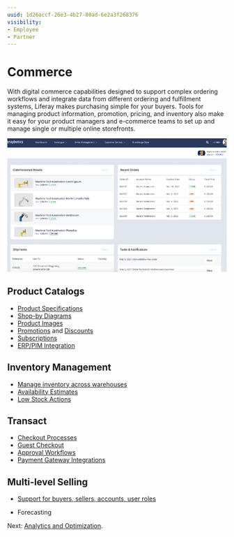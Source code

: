 ```yaml
---
uuid: 1d26accf-26e3-4b27-80ad-6e2a3f268376
visibility: 
- Employee
- Partner
---
```


# Commerce

With digital commerce capabilities designed to support complex ordering workflows and integrate data from different ordering and fulfillment systems, Liferay makes purchasing simple for your buyers. Tools for managing product information, promotion, pricing, and inventory also make it easy for your product managers and e-commerce teams to set up and manage single or multiple online storefronts.

![Commerce dashboards provide insights into store activity.](./commerce/images/01.png)

## Product Catalogs

* [Product Specifications](https://learn.liferay.com/w/commerce/product-management/creating-and-managing-products/products/specifications)
* [Shop-by Diagrams](https://learn.liferay.com/w/commerce/product-management/creating-and-managing-products/product-types/shop-by-diagram)
* [Product Images](https://learn.liferay.com/w/commerce/product-management/creating-and-managing-products/products/product-images)
* [Promotions](https://learn.liferay.com/w/commerce/pricing/promoting-products/introduction-to-promotions) and [Discounts](https://learn.liferay.com/w/commerce/pricing/promoting-products/introduction-to-discounts)
* [Subscriptions](https://learn.liferay.com/w/commerce/order-management/subscriptions)
* [ERP/PIM Integration](https://learn.liferay.com/w/commerce/add-ons-and-connectors)

## Inventory Management

* [Manage inventory across warehouses](https://learn.liferay.com/web/guest/w/commerce/inventory-management/using-the-inventory-management-system)
* [Availability Estimates](https://learn.liferay.com/web/guest/w/commerce/inventory-management/availability-estimates)
* [Low Stock Actions](https://learn.liferay.com/web/guest/w/commerce/inventory-management/low-stock-action)

## Transact

* [Checkout Processes](https://learn.liferay.com/w/commerce/creating-store-content/commerce-storefront-pages/checkout)
* [Guest Checkout](https://learn.liferay.com/w/commerce/store-management/guest-checkout/guest-checkout-overview)
* [Approval Workflows](https://learn.liferay.com/w/commerce/order-management/order-workflows/approving-or-rejecting-orders-in-order-workflows)
* [Payment Gateway Integrations](https://learn.liferay.com/w/commerce/store-management/configuring-payment-methods)

## Multi-level Selling

* [Support for buyers, sellers, accounts, user roles](https://learn.liferay.com/w/commerce/users-and-accounts)
 <!--* [Dashboards](https://learn.liferay.com/w/analytics-cloud/commerce/commerce-dashboard)-->
* Forecasting

Next: [Analytics and Optimization](./analytics-and-optimization.md).
